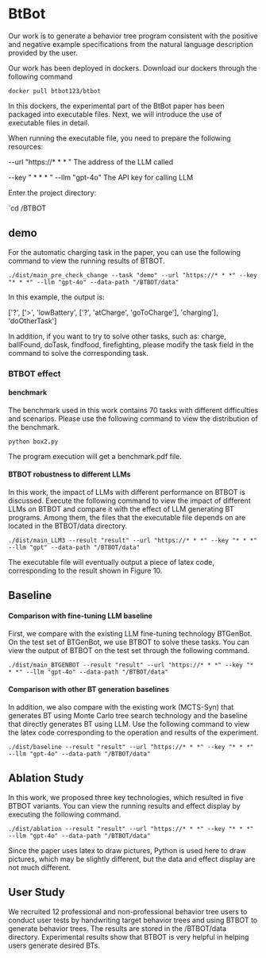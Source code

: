 # BtBot

Our work is to generate a behavior tree program consistent with the positive and negative example specifications from the natural language description provided by the user.

Our work has been deployed in dockers. Download our dockers through the following command

`docker pull btbot123/btbot`

In this dockers, the experimental part of the BtBot paper has been packaged into executable files. Next, we will introduce the use of executable files in detail.

When running the executable file, you need to prepare the following resources:

--url "https://* * * " The address of the LLM called

--key " * * * " --llm "gpt-4o" The API key for calling LLM

Enter the project directory:

`cd /BTBOT

## demo

For the automatic charging task in the paper, you can use the following command to view the running results of BTBOT.

`./dist/main_pre_check_change --task "demo" --url "https://* * *" --key "* * *" --llm "gpt-4o" --data-path "/BTBOT/data"`

In this example, the output is:

['?', ['>', 'lowBattery', ['?', 'atCharge', 'goToCharge'], 'charging'], 'doOtherTask']

In addition, if you want to try to solve other tasks, such as: charge, ballFound, doTask, findfood, firefighting, please modify the task field in the command to solve the corresponding task.

### BTBOT effect

#### benchmark

The benchmark used in this work contains 70 tasks with different difficulties and scenarios. Please use the following command to view the distribution of the benchmark.

`python box2.py`

The program execution will get a benchmark.pdf file.

#### BTBOT robustness to different LLMs

In this work, the impact of LLMs with different performance on BTBOT is discussed. Execute the following command to view the impact of different LLMs on BTBOT and compare it with the effect of LLM generating BT programs. Among them, the files that the executable file depends on are located in the BTBOT/data directory.

`./dist/main_LLM3 --result "result" --url "https://* * *" --key "* * *" --llm "gpt" --data-path "/BTBOT/data"`

The executable file will eventually output a piece of latex code, corresponding to the result shown in Figure 10.

## Baseline

#### Comparison with fine-tuning LLM baseline

First, we compare with the existing LLM fine-tuning technology BTGenBot. On the test set of BTGenBot, we use BTBOT to solve these tasks. You can view the output of BTBOT on the test set through the following command.

`./dist/main_BTGENBOT --result "result" --url "https://* * *" --key "* * *" --llm "gpt-4o" --data-path "/BTBOT/data"`

#### Comparison with other BT generation baselines

In addition, we also compare with the existing work (MCTS-Syn) that generates BT using Monte Carlo tree search technology and the baseline that directly generates BT using LLM. Use the following command to view the latex code corresponding to the operation and results of the experiment.

`./dist/baseline --result "result" --url "https://* * *" --key "* * *" --llm "gpt-4o" --data-path "/BTBOT/data"`

## Ablation Study

In this work, we proposed three key technologies, which resulted in five BTBOT variants. You can view the running results and effect display by executing the following command.

`./dist/ablation --result "result" --url "https://* * *" --key "* * *" --llm "gpt-4o" --data-path "/BTBOT/data"`

Since the paper uses latex to draw pictures, Python is used here to draw pictures, which may be slightly different, but the data and effect display are not much different.

## User Study

We recruited 12 professional and non-professional behavior tree users to conduct user tests by handwriting target behavior trees and using BTBOT to generate behavior trees. The results are stored in the /BTBOT/data directory. Experimental results show that BTBOT is very helpful in helping users generate desired BTs.
